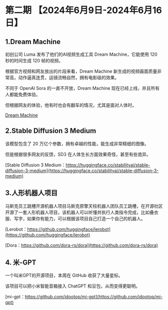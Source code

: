 # 第二期 【2024年6月9日-2024年6月16日】

## 1.Dream Machine

初创公司 Luma 发布了他们的AI视频生成工具 Dream Machine，它能使用 120 秒的时间生成 120 帧的视频。

根据官方视频和网友放出的片段来看，Dream Machine 新生成的视频画面质量非常高，动作逼真连贯，运镜流畅自然，拥有电影级的效果。

不同于 OpenAI Sora 的一直不开放，Dream Machine 现在已经上线，并且所有人都能免费体验。

但根据网友的体验，他有时也会有翻车的情况，尤其是面对人体时。

[Dream Machine](https://lumalabs.ai/dream-machine)

## 2.Stable Diffusion 3 Medium

该模型包含了 20 万亿个参数，拥有卓越的性能，能生成非常精细的图像。

但是根据很多网友的反馈，SD3 在人体生长方面效果奇怪，甚至有些诡异。

[Stable Diffusion 3 Medium：https://huggingface.co/stabilityai/stable-diffusion-3-medium](https://huggingface.co/stabilityai/stable-diffusion-3-medium)

## 3.人形机器人项目

马斯克员工跳槽开源机器人项目马斯克原擎天柱机器人团队员工跳槽，在开源社区开源了一套人形机器人项目，该机器人可以听懂并执行人类指令完成，比如叠衣服、写字，如果你有能力，可以根据该项目自己打造一个自己的机器人。

[Lerobot：https://github.com/huggingface/lerobot](https://github.com/huggingface/lerobot)

[Dora：https://github.com/dora-rs/dora](https://github.com/dora-rs/dora)

## 4. 米-GPT

一个叫米GPT的开源项目，本周在 GitHub 收获了大量星标。

该项目可以把小米智能音箱接入 ChatGPT 和豆包，从而变得更聪明。

[mi-gpt：https://github.com/idootop/mi-gpt](https://github.com/idootop/mi-gpt)


